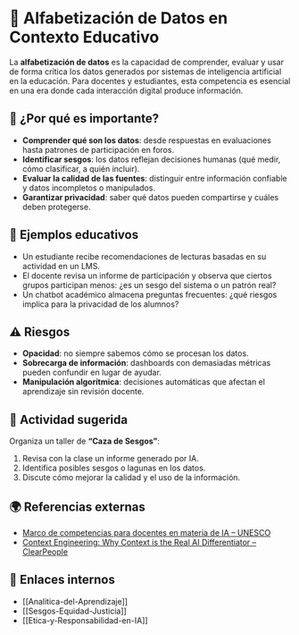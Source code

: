 # 📘 Alfabetización de Datos en Contexto Educativo  

La **alfabetización de datos** es la capacidad de comprender, evaluar y usar de forma crítica los datos generados por sistemas de inteligencia artificial en la educación. Para docentes y estudiantes, esta competencia es esencial en una era donde cada interacción digital produce información.  

## 🔹 ¿Por qué es importante?  

- **Comprender qué son los datos**: desde respuestas en evaluaciones hasta patrones de participación en foros.  
- **Identificar sesgos**: los datos reflejan decisiones humanas (qué medir, cómo clasificar, a quién incluir).  
- **Evaluar la calidad de las fuentes**: distinguir entre información confiable y datos incompletos o manipulados.  
- **Garantizar privacidad**: saber qué datos pueden compartirse y cuáles deben protegerse.  

## 🎯 Ejemplos educativos  

- Un estudiante recibe recomendaciones de lecturas basadas en su actividad en un LMS.  
- El docente revisa un informe de participación y observa que ciertos grupos participan menos: ¿es un sesgo del sistema o un patrón real?  
- Un chatbot académico almacena preguntas frecuentes: ¿qué riesgos implica para la privacidad de los alumnos?  

## ⚠️ Riesgos  

- **Opacidad**: no siempre sabemos cómo se procesan los datos.  
- **Sobrecarga de información**: dashboards con demasiadas métricas pueden confundir en lugar de ayudar.  
- **Manipulación algorítmica**: decisiones automáticas que afectan el aprendizaje sin revisión docente.  

## 📌 Actividad sugerida  

Organiza un taller de **“Caza de Sesgos”**:  
1. Revisa con la clase un informe generado por IA.  
2. Identifica posibles sesgos o lagunas en los datos.  
3. Discute cómo mejorar la calidad y el uso de la información.  

## 🌍 Referencias externas  

- [Marco de competencias para docentes en materia de IA – UNESCO](https://www.unesco.org/es/articles/marco-de-competencias-para-docentes-en-materia-de-ia)  
- [Context Engineering: Why Context is the Real AI Differentiator – ClearPeople](https://www.clearpeople.com/blog/context-engineering-ai-differentiator)  

## 🔗 Enlaces internos  

- [[Analitica-del-Aprendizaje]]  
- [[Sesgos-Equidad-Justicia]]  
- [[Etica-y-Responsabilidad-en-IA]]  

